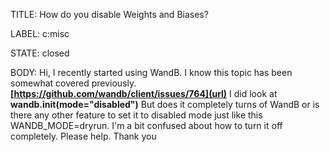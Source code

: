 TITLE:
How do you disable Weights and Biases?

LABEL:
c:misc

STATE:
closed

BODY:
Hi,
I recently started using WandB. I know this topic has been somewhat covered previously. **[https://github.com/wandb/client/issues/764](url)**
I did look at **wandb.init(mode="disabled")**
But does it completely turns of WandB or is there any other feature to set it to disabled mode just like this WANDB_MODE=dryrun.
I'm a bit confused about how to turn it off completely. Please help.
Thank you


